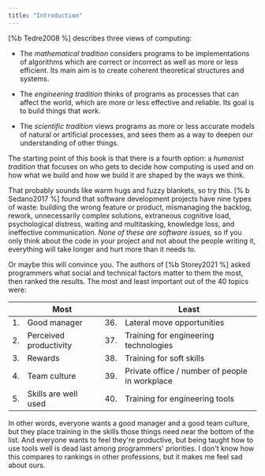 ```yaml
---
title: "Introduction"
---
```


[%b Tedre2008 %] describes three views of computing:

-   The *mathematical tradition*
    considers programs to be implementations of algorithms
    which are correct or incorrect as well as more or less efficient.
    Its main aim is to create coherent theoretical structures and systems.

-   The *engineering tradition*
    thinks of programs as processes that can affect the world,
    which are more or less effective and reliable.
    Its goal is to build things that work.

-   The *scientific tradition*
    views programs as more or less accurate models of natural or artificial processes,
    and sees them as a way to deepen our understanding of other things.

The starting point of this book is that there is a fourth option:
a *humanist tradition*
that focuses on who gets to decide how computing is used
and on how what we build and how we build it are shaped by the ways we think.

That probably sounds like warm hugs and fuzzy blankets,
so try this.
[% b Sedano2017 %] found that software development projects have
nine types of waste:
building the wrong feature or product,
mismanaging the backlog,
rework,
unnecessarily complex solutions,
extraneous cognitive load,
psychological distress,
waiting and multitasking,
knowledge loss,
and ineffective communication.
*None of these are software issues,*
so if you only think about the code in your project and not about the people writing it,
everything will take longer and hurt more than it needs to.

Or maybe this will convince you.
The authors of [%b Storey2021 %] asked programmers what social and technical factors matter to them the most,
then ranked the results.
The most and least important out of the 40 topics were:

|    | Most                   |     | Least                                          |
| -- | ---------------------- | --- | ---------------------------------------------- |
| 1. | Good manager           | 36. | Lateral move opportunities                     |
| 2. | Perceived productivity | 37. | Training for engineering technologies          |
| 3. | Rewards                | 38. | Training for soft skills                       |
| 4. | Team culture           | 39. | Private office / number of people in workplace |
| 5. | Skills are well used   | 40. | Training for engineering tools                 |

In other words,
everyone wants a good manager and a good team culture,
but they place training in the skills those things need near the bottom of the list.
And everyone wants to feel they're productive,
but being taught how to use tools well is dead last among programmers' priorities.
I don't know how this compares to rankings in other professions,
but it makes me feel sad about ours.
